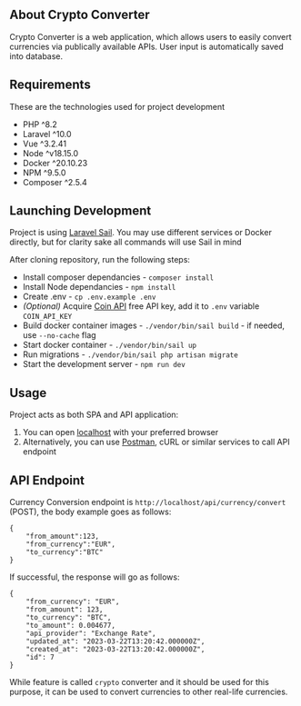 ## About Crypto Converter

Crypto Converter is a web application, which allows users to easily convert currencies via publically available APIs. User input is automatically saved into database.

## Requirements

These are the technologies used for project development

- PHP ^8.2
- Laravel ^10.0
- Vue ^3.2.41
- Node ^v18.15.0
- Docker ^20.10.23
- NPM ^9.5.0
- Composer ^2.5.4

## Launching Development

Project is using [Laravel Sail](https://laravel.com/docs/10.x/sail). You may use different services or Docker directly, but for clarity sake all commands will use Sail in mind

After cloning repository, run the following steps:

- Install composer dependancies - `composer install`
- Install Node dependancies - `npm install`
- Create .env - `cp .env.example .env`
- _(Optional)_ Acquire [Coin API](https://docs.coinapi.io/) free API key, add it to `.env` variable `COIN_API_KEY`
- Build docker container images - `./vendor/bin/sail build` - if needed, use `--no-cache` flag
- Start docker container - `./vendor/bin/sail up`
- Run migrations - `./vendor/bin/sail php artisan migrate`
- Start the development server - `npm run dev`

## Usage

Project acts as both SPA and API application:
1. You can open [localhost](http://localhost) with your preferred browser
2. Alternatively, you can use [Postman](https://www.postman.com/), cURL or similar services to call API endpoint

## API Endpoint

Currency Conversion endpoint is `http://localhost/api/currency/convert` (POST), the body example goes as follows:
```
{
    "from_amount":123,
    "from_currency":"EUR",
    "to_currency":"BTC"
}
```
If successful, the response will go as follows:
```
{
    "from_currency": "EUR",
    "from_amount": 123,
    "to_currency": "BTC",
    "to_amount": 0.004677,
    "api_provider": "Exchange Rate",
    "updated_at": "2023-03-22T13:20:42.000000Z",
    "created_at": "2023-03-22T13:20:42.000000Z",
    "id": 7
}
```
While feature is called `crypto` converter and it should be used for this purpose, it can be used to convert currencies to other real-life currencies.
